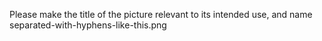 Please make the title of the picture relevant to its intended use, and name separated-with-hyphens-like-this.png
